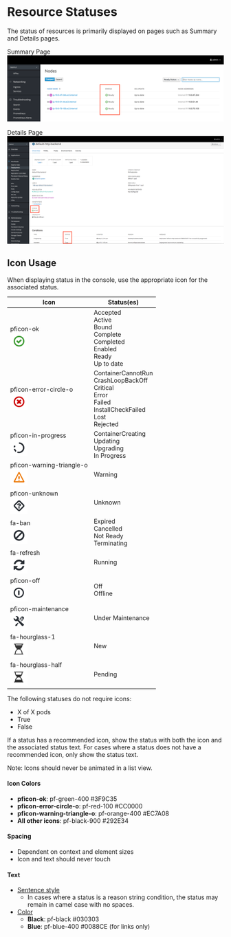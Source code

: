 # Resource Statuses
The status of resources is primarily displayed on pages such as Summary and Details pages.

Summary Page
![nodes](img/nodes.png)

Details Page
![deployment](img/deployment.png)

## Icon Usage
When displaying status in the console, use the appropriate icon for the associated status.

| Icon | Status(es) |
|---------------------------|-------------------------------------------------------------------------------------|
| pficon-ok<br>![ok](img/pficon-ok.png) | Accepted<br>Active<br>Bound<br>Complete<br>Completed<br>Enabled<br>Ready<br>Up to date |
| pficon-error-circle-o<br>![error](img/pficon-error-circle-o.png) | ContainerCannotRun<br>CrashLoopBackOff<br>Critical<br>Error<br>Failed<br>InstallCheckFailed<br>Lost<br>Rejected |
| pficon-in-progress<br>![progress](img/pficon-in-progress.png) | ContainerCreating<br>Updating<br>Upgrading<br>In Progress |
| pficon-warning-triangle-o<br>![warning](img/pficon-warning-triangle-o.png) | Warning |
| pficon-unknown<br>![unknown](img/pficon-unknown.png) | Unknown |
| fa-ban<br>![ban](img/fa-ban.png) | Expired<br>Cancelled<br>Not Ready<br>Terminating |
| fa-refresh<br>![running](img/fa-refresh.png) | Running |
| pficon-off<br>![offline](img/pficon-off.png) | Off<br>Offline |
| pficon-maintenance<br>![maintenance](img/pficon-maintenance.png) | Under Maintenance |
| fa-hourglass-1<br>![new](img/fa-hourglass-1.png) | New |
| fa-hourglass-half<br>![pending](img/fa-hourglass-half.png) | Pending |

The following statuses do not require icons:
* X of X pods
* True
* False

If a status has a recommended icon, show the status with both the icon and the associated status text. For cases where a status does not have a recommended icon, only show the status text.

Note: Icons should never be animated in a list view.

#### Icon Colors
* **pficon-ok**: pf-green-400 #3F9C35
* **pficon-error-circle-o**: pf-red-100 #CC0000
* **pficon-warning-triangle-o**: pf-orange-400 #EC7A08
* **All other icons**: pf-black-900 #292E34

#### Spacing
* Dependent on context and element sizes
* Icon and text should never touch

#### Text
* [Sentence style](https://www.patternfly.org/styles/terminology-and-wording/)
  * In cases where a status is a reason string condition, the status may remain in camel case with no spaces.
* [Color](https://www.patternfly.org/styles/color-palette/)
  * **Black**: pf-black #030303
  * **Blue**: pf-blue-400 #0088CE (for links only)
